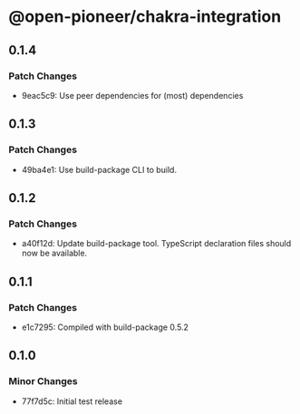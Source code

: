 # @open-pioneer/chakra-integration

## 0.1.4

### Patch Changes

-   9eac5c9: Use peer dependencies for (most) dependencies

## 0.1.3

### Patch Changes

-   49ba4e1: Use build-package CLI to build.

## 0.1.2

### Patch Changes

-   a40f12d: Update build-package tool. TypeScript declaration files should now be available.

## 0.1.1

### Patch Changes

-   e1c7295: Compiled with build-package 0.5.2

## 0.1.0

### Minor Changes

-   77f7d5c: Initial test release
